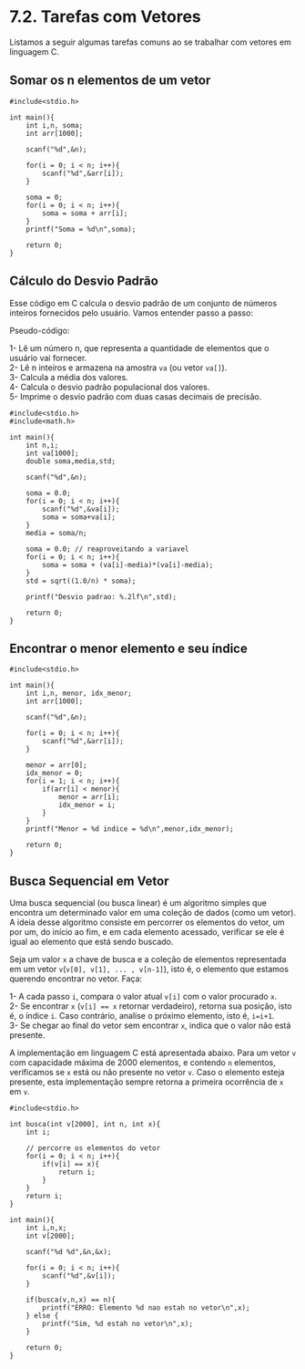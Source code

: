 # 7.2. Tarefas com Vetores

Listamos a seguir algumas tarefas comuns ao se trabalhar com vetores em linguagem C.

## Somar os n elementos de um vetor

```
#include<stdio.h>

int main(){
    int i,n, soma;
    int arr[1000];

    scanf("%d",&n);

    for(i = 0; i < n; i++){
        scanf("%d",&arr[i]);
    }

    soma = 0;
    for(i = 0; i < n; i++){
        soma = soma + arr[i];
    }
    printf("Soma = %d\n",soma);

    return 0;
}
```

## Cálculo do Desvio Padrão

Esse código em C calcula o desvio padrão de um conjunto de números inteiros fornecidos pelo usuário. Vamos entender passo a passo:

Pseudo-código:

1- Lê um número n, que representa a quantidade de elementos que o usuário vai fornecer.<br>
2- Lê n inteiros e armazena na amostra ```va``` (ou vetor ```va[]```).<br>
3- Calcula a média dos valores.<br>
4- Calcula o desvio padrão populacional dos valores.<br>
5- Imprime o desvio padrão com duas casas decimais de precisão.<br>

```
#include<stdio.h>
#include<math.h>

int main(){
    int n,i;
    int va[1000];
    double soma,media,std;

    scanf("%d",&n);

    soma = 0.0;
    for(i = 0; i < n; i++){
        scanf("%d",&va[i]);
        soma = soma+va[i];
    }
    media = soma/n;

    soma = 0.0; // reaproveitando a variavel
    for(i = 0; i < n; i++){
        soma = soma + (va[i]-media)*(va[i]-media);
    }
    std = sqrt((1.0/n) * soma);

    printf("Desvio padrao: %.2lf\n",std);

    return 0;
}
```

## Encontrar o menor elemento e seu índice

```
#include<stdio.h>

int main(){
    int i,n, menor, idx_menor;
    int arr[1000];

    scanf("%d",&n);

    for(i = 0; i < n; i++){
        scanf("%d",&arr[i]);
    }

    menor = arr[0];
    idx_menor = 0;
    for(i = 1; i < n; i++){
        if(arr[i] < menor){
            menor = arr[i];
            idx_menor = i;
        }
    }
    printf("Menor = %d indice = %d\n",menor,idx_menor);

    return 0;
}
```

## Busca Sequencial em Vetor

Uma busca sequencial (ou busca linear) é um algoritmo simples que encontra um determinado valor em uma coleção de dados (como um vetor). A ideia desse algoritmo consiste em percorrer os elementos do vetor, um por um, do início ao fim, e em cada elemento acessado, verificar se ele é igual ao elemento que está sendo buscado.

Seja um valor ```x``` a chave de busca e a coleção de elementos representada em um vetor ```v```(```v[0], v[1], ... , v[n-1]```), isto é, o elemento que estamos querendo encontrar no vetor. Faça:

1- A cada passo ```i```, compara o valor atual ```v[i]``` com o valor procurado ```x```.<br>
2- Se encontrar ```x``` (```v[i] == x``` retornar verdadeiro), retorna sua posição, isto é, o índice ```i```. Caso contrário, analise o próximo elemento, isto é, ```i=i+1```.<br>
3- Se chegar ao final do vetor sem encontrar ```x```, indica que o valor não está presente.<br>

A implementação em linguagem C está apresentada abaixo. Para um vetor ```v``` com capacidade máxima de 2000 elementos, e contendo ```n``` elementos, verificamos se ```x``` está ou não presente no vetor ```v```. Caso o elemento esteja presente, esta implementação sempre retorna a primeira ocorrência de ```x``` em ```v```.

```
#include<stdio.h>

int busca(int v[2000], int n, int x){
    int i;

    // percorre os elementos do vetor
    for(i = 0; i < n; i++){
        if(v[i] == x){
            return i;
        }
    }
    return i;
}

int main(){
    int i,n,x;
    int v[2000];

    scanf("%d %d",&n,&x);

    for(i = 0; i < n; i++){
        scanf("%d",&v[i]);
    }

    if(busca(v,n,x) == n){
        printf("ERRO: Elemento %d nao estah no vetor\n",x);
    } else {
        printf("Sim, %d estah no vetor\n",x);
    }

    return 0;
}
```
